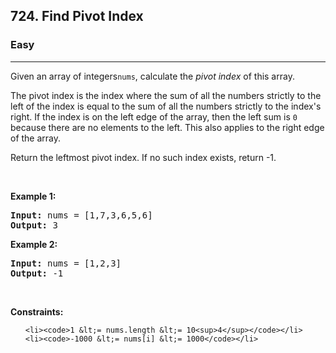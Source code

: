 <h2>724. Find Pivot Index</h2><h3>Easy</h3><hr><div><p>Given an array of integers<code>nums</code>, calculate the <em>pivot index</em> of this array.</p>

<p>The pivot index is the index where the sum of all the numbers strictly to the left of the index is equal to the sum of all the numbers strictly to the index's right. If the index is on the left edge of the array, then the left sum is <code>0</code> because there are no elements to the left. This also applies to the right edge of the array.</p>
<p>Return the leftmost pivot index. If no such index exists, return -1.</p>
<p>&nbsp;</p>
<p><strong>Example 1:</strong></p>
<pre><strong>Input:</strong> nums = [1,7,3,6,5,6]
<strong>Output:</strong> 3
</pre><p><strong>Example 2:</strong></p>
<pre><strong>Input:</strong> nums = [1,2,3]
<strong>Output:</strong> -1
</pre>
<p>&nbsp;</p>
<p><strong>Constraints:</strong></p>

<ul>
	
	<li><code>1 &lt;= nums.length &lt;= 10<sup>4</sup></code></li>
	<li><code>-1000 &lt;= nums[i] &lt;= 1000</code></li>
</ul>

<p>&nbsp;</p>
